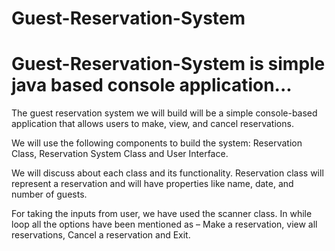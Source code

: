 # Guest-Reservation-System

# Guest-Reservation-System is simple java based console application...

The guest reservation system we will build will be a simple console-based application that allows users to make, view, and cancel reservations.

We will use the following components to build the system: Reservation Class, Reservation System Class and User Interface.

We will discuss about each class and its functionality. Reservation class will represent a reservation and will have properties like name, date, and number of guests.

For taking the inputs from user, we have used the scanner class. In while loop all the options have been mentioned as – Make a reservation, view all reservations, Cancel a reservation and Exit.
